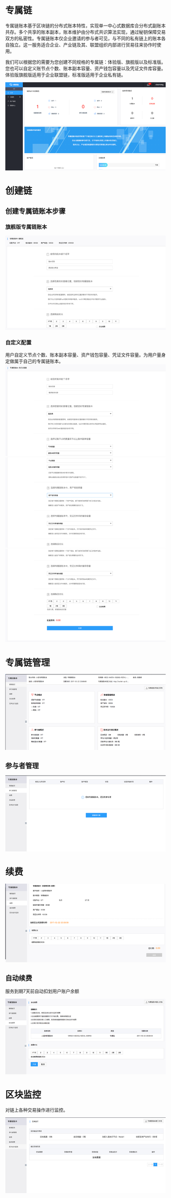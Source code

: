 # 专属链

专属链账本基于区块链的分布式账本特性，实现单一中心式数据库合分布式副账本共存。多个共享的账本副本，账本维护由分布式共识算法实现，通过秘钥保障交易双方的私密性。专属链账本仅企业邀请的参与者可见，与不同的私有链上的账本各自独立。这一服务适合企业、产业链及其、联盟组织内部进行贸易往来协作时使用。  

我们可以根据您的需要为您创建不同规格的专属链：体验版、旗舰版以及标准版。您也可以自定义账节点个数、账本副本容量、资产钱包容量以及凭证文件库容量。体验版旗舰版适用于企业联盟链，标准版适用于企业私有链。

![img](../img/4.png)

# 创建链

## 创建专属链账本步骤

### 旗舰版专属链账本
![img](../img/5.png)

### 自定义配置

用户自定义节点个数、账本副本容量、资产钱包容量、凭证文件容量。为用户量身定做属于自己的专属链账本。
![img](../img/6.png)
![img](../img/7.png)
![img](../img/8.png)


# 专属链管理

![img](../img/9.png)

## 参与者管理
![img](../img/10.png)


# 续费
![img](../img/11.png)

## 自动续费  

服务到期7天前自动扣划用户账户余额  

![img](../img/12.png)  

# 区块监控

对链上各种交易操作进行监控。  

![img](../img/13.png)


